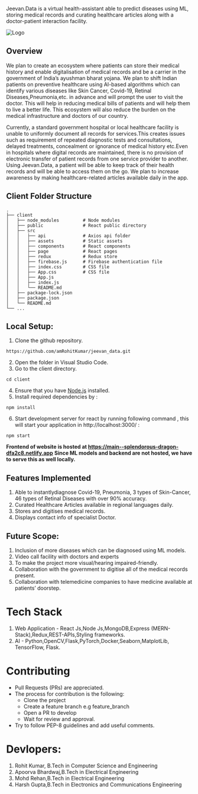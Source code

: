 Jeevan.Data is a virtual health-assistant able to predict diseases using ML, storing medical records and curating 
healthcare articles along with a doctor-patient interaction facility.

![Logo](https://github.com/shutupRohit/jeevan_data/blob/main/client/public/jeevan-data-logo.png)


## Overview

We plan to create an ecosystem where patients can store their medical history and
enable digitalisation of medical records and be a carrier in the government of
India’s ayushman bharat yojana. We plan to shift Indian patients on preventive
healthcare using AI-based algorithms which can identify various diseases like Skin
Cancer, Covid-19, Retinal Diseases,Pneumonia,etc. in advance and will prompt the user to visit the doctor.
This will help in reducing medical bills of patients and will help them to live a better
life. This ecosystem will also reduce the burden on the medical infrastructure and
doctors of our country.

Currently, a standard government hospital or local healthcare facility is unable to uniformly document all
records for services.This creates issues such as requirement of repeated diagnostic tests and consultations,
delayed treatments, concealment or ignorance of medical history etc.Even in hospitals where digital records
are maintained, there is no provision of electronic transfer of patient records from one service provider to
another. Using Jeevan.Data, a patient will be able to keep track of their health records and will be able to
access them on the go. We plan to increase awareness by making healthcare-related articles available daily in 
the app.

## Client Folder Structure
    
    .
    ├── client                   
    │   ├── node_modules         # Node modules
    │   ├── public               # React public directory
    │   ├── src                  
    │   │   ├── api              # Axios api folder
    │   │   ├── assets           # Static assets
    │   │   ├── components       # React components
    │   │   ├── page             # React pages
    │   │   ├── redux            # Redux store
    │   │   ├── firebase.js      # Firebase authentication file
    │   │   ├── index.css        # CSS file
    │   │   ├── App.css          # CSS file
    │   │   ├── App.js           
    │   │   ├── index.js         
    │   │   └── README.md             
    │   ├── package-lock.json         
    │   ├── package.json         
    │   └── README.md                           
    └── ...

## Local Setup:
1. Clone the github repository.
```
https://github.com/amRohitKumar/jeevan_data.git
```
2. Open the folder in Visual Studio Code.
3. Go to the client directory.
```
cd client
```
4. Ensure that you have [Node.js](https://nodejs.org/en/) installed.
5. Install required dependencies by :
```
npm install
```
6. Start development server for react by running following command , this will start your application in http://localhost:3000/ :
```
npm start
```
**Frontend of website is hosted at https://main--splendorous-dragon-dfa2c8.netlify.app**
**Since ML models and backend are not hosted, we have to serve this as well locally.**


## Features Implemented

1. Able to instantlydiagnose Covid-19,  Pneumonia, 3 types of Skin-Cancer, 46 types of Retinal Diseases with over 90% accuracy.
2. Curated Healthcare Articles available in regional languages daily.
3. Stores and digitises medical records.
4. Displays contact info of specialist Doctor.


## Future Scope:
1. Inclusion of more diseases which can be diagnosed using ML models.  
2. Video call facility with doctors and experts
3. To make the project more visual/hearing impaired-friendly.  
4. Collaboration with the government to digitise all of the medical records  present.
5. Collaboration with telemedicine companies to have medicine available at patients’ doorstep.



# Tech Stack

1. Web Application - React Js,Node Js,MongoDB,Express (MERN-Stack),Redux,REST-APIs,Styling frameworks.
2. AI -  Python,OpenCV,Flask,PyTorch,Docker,Seaborn,MatplotLib, TensorFlow, Flask.

# Contributing
* Pull Requests (PRs) are appreciated.
* The process for contribution is the following:
  *  Clone the project
  *  Create a feature branch e.g feature_branch
  *  Open a PR to develop
  *  Wait for review and approval.
 * Try to follow PEP-8 guidelines and add useful comments.


# Devlopers:

1. Rohit Kumar, B.Tech in Computer Science and Engineering
2. Apoorva Bhardwaj,B.Tech in Electrical Engineering
3. Mohd Rehan,B.Tech in Electrical Engineering
4. Harsh Gupta,B.Tech in Electronics and Communications Engineering
